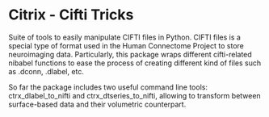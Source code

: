 # Citrix - Cifti Tricks

Suite of tools to easily manipulate CIFTI files in Python. CIFTI files is a special type of format used in the Human Connectome Project to store neuroimaging data.
Particularly, this package wraps different cifti-related nibabel functions to ease the process of creating different kind of files such as .dconn, .dlabel, etc.

So far the package includes two useful command line tools: ctrx_dlabel_to_nifti and ctrx_dtseries_to_nifti, allowing to transform between surface-based data and
their volumetric counterpart.
